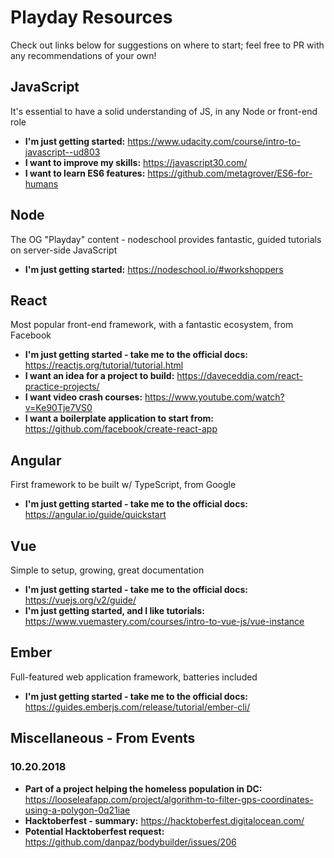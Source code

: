 # Playday Resources

Check out links below for suggestions on where to start; feel free to PR with any recommendations of your own!

## JavaScript

It's essential to have a solid understanding of JS, in any Node or front-end role
- **I'm just getting started:** https://www.udacity.com/course/intro-to-javascript--ud803
- **I want to improve my skills:** https://javascript30.com/
- **I want to learn ES6 features:** https://github.com/metagrover/ES6-for-humans

## Node

The OG "Playday" content - nodeschool provides fantastic, guided tutorials on server-side JavaScript
- **I'm just getting started:** https://nodeschool.io/#workshoppers

## React

Most popular front-end framework, with a fantastic ecosystem, from Facebook

- **I'm just getting started - take me to the official docs:** https://reactjs.org/tutorial/tutorial.html
- **I want an idea for a project to build:** https://daveceddia.com/react-practice-projects/ 
- **I want video crash courses:** https://www.youtube.com/watch?v=Ke90Tje7VS0
- **I want a boilerplate application to start from:** https://github.com/facebook/create-react-app

## Angular

First framework to be built w/ TypeScript, from Google
- **I'm just getting started - take me to the official docs:** https://angular.io/guide/quickstart

## Vue

Simple to setup, growing, great documentation
- **I'm just getting started - take me to the official docs:** https://vuejs.org/v2/guide/
- **I'm just getting started, and I like tutorials:** https://www.vuemastery.com/courses/intro-to-vue-js/vue-instance

## Ember

Full-featured web application framework, batteries included
- **I'm just getting started - take me to the official docs:** https://guides.emberjs.com/release/tutorial/ember-cli/

## Miscellaneous - From Events

### 10.20.2018

- **Part of a project helping the homeless population in DC:** https://looseleafapp.com/project/algorithm-to-filter-gps-coordinates-using-a-polygon-0q21iae
- **Hacktoberfest - summary:** https://hacktoberfest.digitalocean.com/
- **Potential Hacktoberfest request:** https://github.com/danpaz/bodybuilder/issues/206
